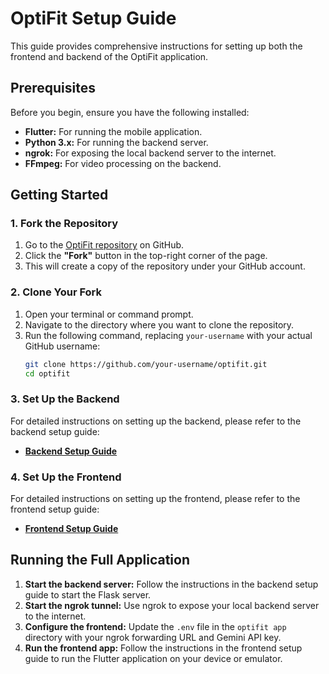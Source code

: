 # OptiFit Setup Guide

This guide provides comprehensive instructions for setting up both the frontend and backend of the OptiFit application.

## Prerequisites

Before you begin, ensure you have the following installed:

- **Flutter:** For running the mobile application.
- **Python 3.x:** For running the backend server.
- **ngrok:** For exposing the local backend server to the internet.
- **FFmpeg:** For video processing on the backend.

## Getting Started

### 1. Fork the Repository

1.  Go to the [OptiFit repository](https://github.com/your-username/optifit) on GitHub.
2.  Click the **"Fork"** button in the top-right corner of the page.
3.  This will create a copy of the repository under your GitHub account.

### 2. Clone Your Fork

1.  Open your terminal or command prompt.
2.  Navigate to the directory where you want to clone the repository.
3.  Run the following command, replacing `your-username` with your actual GitHub username:
    ```bash
    git clone https://github.com/your-username/optifit.git
    cd optifit
    ```

### 3. Set Up the Backend

For detailed instructions on setting up the backend, please refer to the backend setup guide:

- [**Backend Setup Guide**](./optifit%20backend/SETUP_BACKEND.md)

### 4. Set Up the Frontend

For detailed instructions on setting up the frontend, please refer to the frontend setup guide:

- [**Frontend Setup Guide**](./optifit%20app/SETUP_FRONTEND.md)

## Running the Full Application

1.  **Start the backend server:** Follow the instructions in the backend setup guide to start the Flask server.
2.  **Start the ngrok tunnel:** Use ngrok to expose your local backend server to the internet.
3.  **Configure the frontend:** Update the `.env` file in the `optifit app` directory with your ngrok forwarding URL and Gemini API key.
4.  **Run the frontend app:** Follow the instructions in the frontend setup guide to run the Flutter application on your device or emulator.